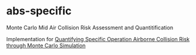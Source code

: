 # abs-specific
Monte Carlo Mid Air Collision Risk Assessment and Quantitification

Implementation for [Quantifying Specific Operation Airborne Collision Risk through Monte Carlo Simulation](https://doi.org/10.3390/aerospace10070593)
